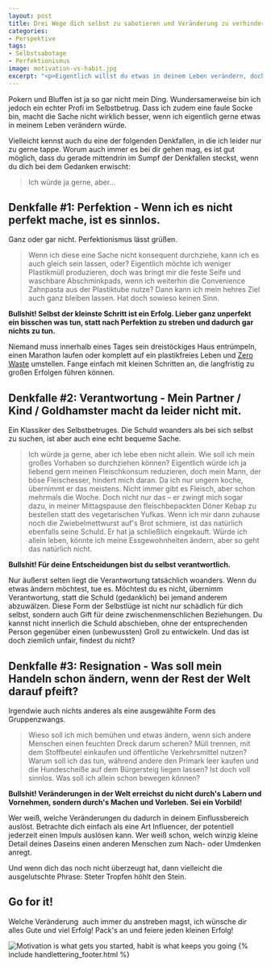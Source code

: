 ```yaml
---
layout: post
title: Drei Wege dich selbst zu sabotieren und Veränderung zu verhindern
categories:
- Perspektive
tags:
- Selbstsabotage
- Perfektionismus
image: motivation-vs-habit.jpg
excerpt: "<p>Eigentlich willst du etwas in deinem Leben verändern, doch irgendetwas hindert dich daran? Vielleicht kennst auch du eine der folgenden drei Denkfallen, in die ich leider nur zu gerne tappe und mich damit selbst sabotiere.</p>"
---
```


Pokern und Bluffen ist ja so gar nicht mein Ding. Wundersamerweise
bin ich jedoch ein echter Profi im Selbstbetrug. Dass ich zudem eine
faule Socke bin, macht die Sache nicht wirklich besser, wenn ich eigentlich gerne
etwas in meinem Leben verändern würde.

Vielleicht kennst auch du eine der folgenden Denkfallen, in die ich leider nur
zu gerne tappe. Worum auch immer es bei dir gehen mag, es ist gut möglich,
dass du gerade mittendrin im Sumpf der Denkfallen steckst,
wenn du dich bei dem Gedanken erwischt:

> Ich würde ja gerne, aber...

## Denkfalle #1: Perfektion - Wenn ich es nicht perfekt mache, ist es sinnlos.

Ganz oder gar nicht. Perfektionismus lässt grüßen.

> Wenn ich diese eine Sache nicht konsequent durchziehe, kann ich es auch
gleich sein lassen, oder?
Eigentlich möchte ich weniger Plastikmüll produzieren, doch was bringt
mir die feste Seife und waschbare Abschminkpads, wenn ich weiterhin die
Convenience Zahnpasta aus der Plastiktube nutze? Dann kann ich mein
hehres Ziel auch ganz bleiben lassen. Hat doch sowieso keinen Sinn.

**Bullshit! Selbst der kleinste Schritt ist ein Erfolg. Lieber ganz unperfekt
ein bisschen was tun, statt nach Perfektion zu streben und dadurch gar nichts
zu tun.**

Niemand muss innerhalb eines Tages sein dreistöckiges Haus entrümpeln,
einen Marathon laufen oder komplett auf ein plastikfreies Leben und
[Zero Waste](https://de.wikipedia.org/wiki/Zero_Waste) umstellen. Fange
einfach mit kleinen Schritten an, die langfristig zu großen Erfolgen
führen können.

## Denkfalle #2: Verantwortung - Mein Partner / Kind / Goldhamster macht da leider nicht mit.

Ein Klassiker des Selbstbetruges. Die Schuld woanders als bei sich selbst zu
suchen, ist aber auch eine echt bequeme Sache.

> Ich würde ja gerne, aber ich lebe eben nicht allein. Wie soll ich mein großes
Vorhaben so durchziehen können?
Eigentlich würde ich ja liebend gern meinen Fleischkonsum reduzieren, doch mein
Mann, der böse Fleischesser, hindert mich daran. Da ich nur ungern koche,
übernimmt er das meistens. Nicht immer gibt es Fleisch, aber schon
mehrmals die Woche. Doch nicht nur das – er zwingt mich sogar dazu, in meiner
Mittagspause den fleischbepackten Döner Kebap zu bestellen statt des
vegetarischen Yufkas. Wenn ich mir dann zuhause noch die Zwiebelmettwurst auf's
Brot schmiere, ist das natürlich ebenfalls seine Schuld. Er hat ja schließlich
eingekauft. Würde ich allein leben, könnte ich meine Essgewohnheiten ändern,
aber so geht das natürlich nicht.

**Bullshit! Für deine Entscheidungen bist du selbst verantwortlich.**

Nur äußerst selten liegt die Verantwortung tatsächlich woanders. Wenn du
etwas ändern möchtest, tue es. Möchtest du es nicht, übernimm
Verantwortung, statt die Schuld (gedanklich) bei jemand anderem
abzuwälzen. Diese Form der Selbstlüge ist nicht nur schädlich für dich
selbst, sondern auch Gift für deine zwischenmenschlichen Beziehungen. Du
kannst nicht innerlich die Schuld abschieben, ohne der entsprechenden
Person gegenüber einen (unbewussten) Groll zu entwickeln. Und das ist
doch ziemlich unfair, findest du nicht?

## Denkfalle #3: Resignation - Was soll mein Handeln schon ändern, wenn der Rest der Welt darauf pfeift?

Irgendwie auch nichts anderes als eine ausgewählte Form des Gruppenzwangs.

> Wieso soll ich mich bemühen und etwas ändern, wenn sich andere
Menschen einen feuchten Dreck darum scheren?
Müll trennen, mit dem Stoffbeutel einkaufen und öffentliche
Verkehrsmittel nutzen? Warum soll ich das tun, während andere den
Primark leer kaufen und die Hundescheiße auf dem Bürgersteig liegen
lassen? Ist doch voll sinnlos. Was soll ich allein schon bewegen
können?

**Bullshit! Veränderungen in der Welt erreichst du nicht durch's Labern und
Vornehmen, sondern durch's Machen und Vorleben. Sei ein Vorbild!**

Wer weiß, welche Veränderungen du dadurch in deinem Einflussbereich auslöst.
Betrachte dich einfach als eine Art Influencer, der potentiell jederzeit
einen Impuls auslösen kann. Wer weiß schon, welch winzig kleine
Detail deines Daseins einen anderen Menschen zum Nach- oder Umdenken anregt.

Und wenn dich das noch nicht überzeugt hat, dann vielleicht die
ausgelutschte Phrase: Steter Tropfen höhlt den Stein.

## Go for it!

Welche Veränderung  auch immer du anstreben magst, ich wünsche dir alles
Gute und viel Erfolg! Pack's an und feiere jeden kleinen Erfolg!

![Motivation is what gets you started, habit is what keeps you going]({{site.baseurl}}/assets/img/posts/motivation-vs-habit.jpg)
{% include handlettering_footer.html %}
